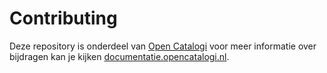 # Contributing

Deze repository is onderdeel van [Open Catalogi](https://opencatalogi.nl/) voor meer informatie over bijdragen kan je kijken [documentatie.opencatalogi.nl](https://documentatie.opencatalogi.nl/Docs/CONTRIBUTING/).



